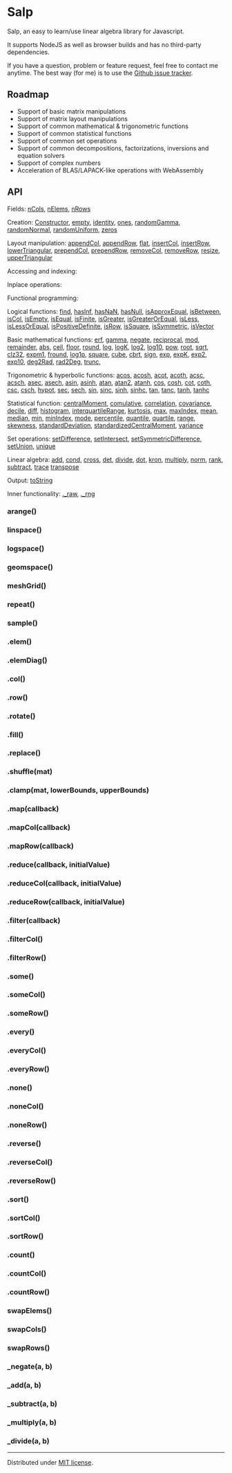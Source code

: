 # Salp

Salp, an easy to learn/use linear algebra library for Javascript.

It supports NodeJS as well as browser builds and has no third-party dependencies.

If you have a question, problem or feature request, feel free to contact me anytime. The best way (for me) is to use the [Github issue tracker](https://github.com/SebastianNiemann/Mantella/issues).

## Roadmap

- Support of basic matrix manipulations
- Support of matrix layout manipulations
- Support of common mathematical & trigonometric functions
- Support of common statistical functions
- Support of common set operations
- Support of common decompositions, factorizations, inversions and equation solvers
- Support of complex numbers
- Acceleration of BLAS/LAPACK-like operations with WebAssembly

## API

Fields:
[nCols](#nCols),
[nElems](#nElems),
[nRows](#nRows)

Creation:
[Constructor](#constructor),
[empty](#empty),
[identity](#identity),
[ones](#ones),
[randomGamma](#randomGamma),
[randomNormal](#randomNormal),
[randomUniform](#randomUniform),
[zeros](#zeros)

Layout manipulation:
[appendCol](#appendcol),
[appendRow](#appendrow),
[flat](#flat),
[insertCol](#insertcol),
[insertRow](#insertrow),
[lowerTriangular](#lowertriangular),
[prependCol](#prependcol),
[prependRow](#prependrow),
[removeCol](#removecol),
[removeRow](#removerow),
[resize](#resize),
[upperTriangular](#uppertriangular)

Accessing and indexing:


Inplace operations:


Functional programming:


Logical functions:
[find](#find),
[hasInf](#hasinf),
[hasNaN](#hasnan),
[hasNull](#hasnull),
[isApproxEqual](#isapproxequal),
[isBetween](#isbetween),
[isCol](#iscol),
[isEmpty](#isempty),
[isEqual](#isequal),
[isFinite](#isfinite),
[isGreater](#isgreater),
[isGreaterOrEqual](#isgreaterorequal),
[isLess](#isless),
[isLessOrEqual](#islessorequal),
[isPositiveDefinite](#ispositivedefinite),
[isRow](#isrow),
[isSquare](#issquare),
[isSymmetric](#issymmetric),
[isVector](#isvector)

Basic mathematical functions:
[erf](#erf),
[gamma](#gamma),
[negate](#negate),
[reciprocal](#reciprocal),
[mod](#mod),
[remainder](#remainder),
[abs](#abs),
[ceil](#ceil),
[floor](#floor),
[round](#round),
[log](#log),
[logK](#logK),
[log2](#log2),
[log10](#log10),
[pow](#pow),
[root](#root),
[sqrt](#sqrt),
[clz32](#clz32),
[expm1](#expm1),
[fround](#fround),
[log1p](#log1p),
[square](#square),
[cube](#cube),
[cbrt](#cbrt),
[sign](#sign),
[exp](#exp),
[expK](#expK),
[exp2](#exp2),
[exp10](#exp10),
[deg2Rad](#deg2Rad),
[rad2Deg](#rad2Deg),
[trunc](#trunc),

Trigonometric & hyperbolic functions:
[acos](#acos),
[acosh](#acosh),
[acot](#acot),
[acoth](#acoth),
[acsc](#acsc),
[acsch](#acsch),
[asec](#asec),
[asech](#asech),
[asin](#asin),
[asinh](#asinh),
[atan](#atan),
[atan2](#atan2),
[atanh](#atanh),
[cos](#cos),
[cosh](#cosh),
[cot](#cot),
[coth](#coth),
[csc](#csc),
[csch](#csch),
[hypot](#hypot),
[sec](#sec),
[sech](#sech),
[sin](#sin),
[sinc](#sinc),
[sinh](#sinh),
[sinhc](#sinhc),
[tan](#tan),
[tanc](#tanc),
[tanh](#tanh),
[tanhc](#tanhc)

Statistical function:
[centralMoment](#centralmoment),
[comulative](#comulative),
[correlation](#correlation),
[covariance](#covariance),
[decile](#decile),
[diff](#diff),
[histogram](#histogram),
[interquartileRange](#interquartilerange),
[kurtosis](#kurtosis),
[max](#max),
[maxIndex](#maxIndex),
[mean](#mean),
[median](#median),
[min](#min),
[minIndex](#minIndex),
[mode](#mode),
[percentile](#percentile),
[quantile](#quantile),
[quartile](#quartile),
[range](#range),
[skewness](#skewness),
[standardDeviation](#standarddeviation),
[standardizedCentralMoment](#standardizedcentralmoment),
[variance](#variance)

Set operations:
[setDifference](#setdifference),
[setIntersect](#setintersect),
[setSymmetricDifference](#setsymmetricdifference),
[setUnion](#setunion),
[unique](#unique)

Linear algebra:
[add](#add),
[cond](#cond),
[cross](#cross),
[det](#det),
[divide](#divide),
[dot](#dot),
[kron](#kron),
[multiply](#multiply),
[norm](#norm),
[rank](#rank),
[subtract](#subtract),
[trace](#trace)
[transpose](#transpose)

Output: [toString](#tostring)

Inner functionality:
[._raw](#_raw),
[._rng](#_rng)





### arange()
### linspace()
### logspace()
### geomspace()
### meshGrid()
### repeat()
### sample()



### .elem()
### .elemDiag()
### .col()
### .row()
### .rotate()
### .fill()
### .replace()
### .shuffle(mat)
### .clamp(mat, lowerBounds, upperBounds)




### .map(callback)
### .mapCol(callback)
### .mapRow(callback)
### .reduce(callback, initialValue)
### .reduceCol(callback, initialValue)
### .reduceRow(callback, initialValue)
### .filter(callback)
### .filterCol()
### .filterRow()
### .some()
### .someCol()
### .someRow()
### .every()
### .everyCol()
### .everyRow()
### .none()
### .noneCol()
### .noneRow()
### .reverse()
### .reverseCol()
### .reverseRow()
### .sort()
### .sortCol()
### .sortRow()
### .count()
### .countCol()
### .countRow()
### swapElems()
### swapCols()
### swapRows()









### _negate(a, b)
### _add(a, b)
### _subtract(a, b)
### _multiply(a, b)
### _divide(a, b)

---

Distributed under [MIT license](http://opensource.org/licenses/MIT).
